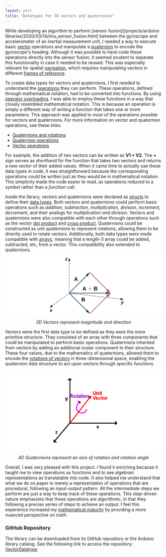 ```yaml
---
layout: post
title: "Datatypes for 3D vectors and quaternions"
---
```


While developing an algorithm to perform [sensor fusion](/projects/arduino libraries/2020/03/14/imu_sensor_fusion.html) between the gyroscope and accelerometer of an inertial measurement unit, I needed a way to execute basic [vector](https://es.wikipedia.org/wiki/Vector) operations and manipulate a [quaternion](https://en.wikipedia.org/wiki/Quaternion) to encode the gyroscope's heading. Although it was possible to hard-code these operations directly into the sensor fusion, it seemed prudent to separate this functionality in case it needed to be reused. This was especially relevant for spatial [navigation](https://en.wikipedia.org/wiki/Navigation), which requires manipulating vectors in different [frames of reference](https://en.wikipedia.org/wiki/Frame_of_reference). 

To create data types for vectors and quaternions, I first needed to understand the [operations](https://en.wikipedia.org/wiki/Operation_(mathematics)) they can perform. These operations, defined through mathematical notation, had to be converted into functions. By using [operator overloading](https://www.geeksforgeeks.org/operator-overloading-cpp/), I was able to employ these functions in a way that closely resembled mathematical notation. This is because an operation is simply a different way of writing a function that takes one or more parameters. This approach was applied to most of the operations possible for vectors and quaternions. For more information on vector and quaternion operations, see these links:

- [Quaternions and rotations](http://danceswithcode.net/engineeringnotes/quaternions/quaternions.html)
- [Quaternion operations](http://graphics.stanford.edu/courses/cs348a-17-winter/Papers/quaternion.pdf)  
- [Vector operations](http://emweb.unl.edu/Math/mathweb/vectors/vectors.html)

For example, the addition of two vectors can be written as **V1 + V2**. The **+** sign serves as shorthand for the function that takes two vectors and returns a new vector of their added values. When it came time to actually use these data types in code, it was straightforward because the corresponding operations could be written just as they would be in mathematical notation. This simplicity made the code easier to read, as operations reduced to a symbol rather than a _function call_. 

Inside the library, vectors and quaternions were declared as [structs](https://cplusplus.com/doc/tutorial/structures/) to define their [data types](https://en.wikipedia.org/wiki/Data_type). Both vectors and quaternions could perform basic operations such as _addition, subtraction, multiplication, division, increment, decrement_, and their analogs for _multiplication and division_. Vectors and quaternions were also compatible with each other through operations such as the vector [dot product](https://en.wikipedia.org/wiki/Dot_product) and [cross product](https://en.wikipedia.org/wiki/Cross_product). Quaternions could be constructed as unit quaternions to represent rotations, allowing them to be directly used to rotate vectors. Additionally, both data types were made compatible with [arrays](https://cplusplus.com/doc/tutorial/arrays/), meaning that a length-3 array could be added, subtracted, etc, from a vector. This compatibility also extended to quaternions.

![image](/img/imu-filter/vectors.jpg)
<p align="center"><i>3D Vectors represent magnitude and direction</i></p>

Vectors were the first data type to be defined as they were the more primitive structure. They consisted of an array with three components that could be manipulated to perform basic operations. Quaternions inherited from vectors by adding an additional scalar component to their structure. These four values, due to the mathematics of quaternions, allowed them to encode the [rotations of vectors](https://en.wikipedia.org/wiki/Quaternions_and_spatial_rotation) in three-dimensional space, enabling the quaternion data structure to act upon vectors through specific functions.

![image](/img/imu-filter/quaternion.png)
<p align="center"><i>4D Quaternions represent an axis of rotation and rotation angle</i></p>

Overall, I was very pleased with this project. I found it enriching because it taught me to view operations as functions and to see algebraic representations as translatable into code. It also helped me understand that what we do on paper is merely a representation of operations that are procedural, following an _input-output_ pattern. All the intermediate steps we perform are just a way to keep track of these operations. This step-driven nature emphasizes that these operations are algorithmic, in that they following a precise series of steps to achieve an output. I feel this experience increased my [mathematical maturity](https://en.wikipedia.org/wiki/Mathematical_maturity) by providing a more nuanced perspective on math.

### GitHub Repository
The library can be downloaded from its GitHub repository or the Arduino library catalog. See the following link to access the repository: [VectorDatatype](https://github.com/RCmags/vector_datatype)

